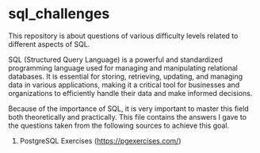 # sql_challenges
This repository is about questions of various difficulty levels related to different aspects of SQL.

SQL (Structured Query Language) is a powerful and standardized programming language used for managing and manipulating relational databases. It is essential for storing, retrieving, updating, and managing data in various applications, making it a critical tool for businesses and organizations to efficiently handle their data and make informed decisions.

Because of the importance of SQL, it is very important to master this field both theoretically and practically. This file contains the answers I gave to the questions taken from the following sources to achieve this goal.

1. PostgreSQL Exercises (https://pgexercises.com/)

